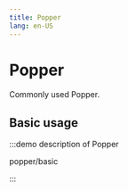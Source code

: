 ```yaml
---
title: Popper
lang: en-US
---
```


# Popper

Commonly used Popper.

## Basic usage

:::demo description of Popper

popper/basic

:::
